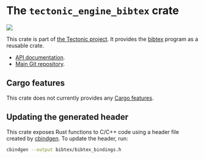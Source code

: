 # The `tectonic_engine_bibtex` crate

[![](http://meritbadge.herokuapp.com/tectonic_engine_bibtex)](https://crates.io/crates/tectonic_engine_bibtex)

This crate is part of [the Tectonic
project](https://tectonic-typesetting.github.io/en-US/). It provides the
[bibtex] program as a reusable crate.

[bibtex]: http://www.bibtex.org/

- [API documentation](https://docs.rs/tectonic_engine_bibtex/).
- [Main Git repository](https://github.com/tectonic-typesetting/tectonic/).


## Cargo features

This crate does not currently provides any [Cargo features][features].

[features]: https://doc.rust-lang.org/cargo/reference/features.html


## Updating the generated header

This crate exposes Rust functions to C/C++ code using a header file created by
[cbindgen]. To update the header, run:

[cbindgen]: https://github.com/eqrion/cbindgen/

```sh
cbindgen --output bibtex/bibtex_bindings.h
```
